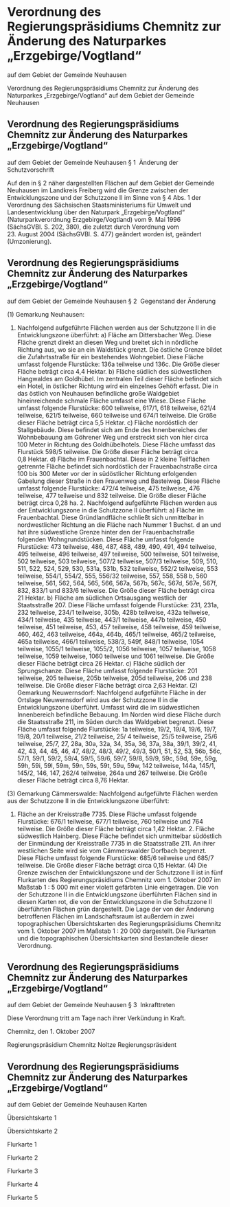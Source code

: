 # Verordnung des Regierungspräsidiums Chemnitz zur Änderung des Naturparkes „Erzgebirge/Vogtland“ 
auf dem Gebiet der Gemeinde Neuhausen 


Verordnung des Regierungspräsidiums Chemnitz zur Änderung des Naturparkes „Erzgebirge/Vogtland“ auf dem Gebiet der Gemeinde Neuhausen

## Verordnung des Regierungspräsidiums Chemnitz zur Änderung des Naturparkes „Erzgebirge/Vogtland“ 
auf dem Gebiet der Gemeinde Neuhausen 
 § 1  Änderung der Schutzvorschrift

Auf den in § 2 näher dargestellten Flächen auf dem Gebiet der Gemeinde Neuhausen im Landkreis Freiberg wird die Grenze zwischen der Entwicklungszone und der Schutzzone II im Sinne von § 4 Abs. 1 der Verordnung des Sächsischen Staatsministeriums für Umwelt und Landesentwicklung über den Naturpark „Erzgebirge/Vogtland“ (Naturparkverordnung Erzgebirge/Vogtland) vom 9. Mai 1996 (SächsGVBl. S. 202, 380), die zuletzt durch Verordnung vom 23. August 2004 (SächsGVBl. S. 477) geändert worden ist, geändert (Umzonierung).


## Verordnung des Regierungspräsidiums Chemnitz zur Änderung des Naturparkes „Erzgebirge/Vogtland“ 
auf dem Gebiet der Gemeinde Neuhausen 
 § 2  Gegenstand der Änderung

(1) Gemarkung Neuhausen:

1. Nachfolgend aufgeführte Flächen werden aus der Schutzzone II in die Entwicklungszone überführt: a) Fläche am Dittersbacher Weg. Diese Fläche grenzt direkt an diesen Weg und breitet sich in nördliche Richtung aus, wo sie an ein Waldstück grenzt. Die östliche Grenze bildet die Zufahrtsstraße für ein bestehendes Wohngebiet. Diese Fläche umfasst folgende Flurstücke: 136a teilweise und 136c. Die Größe dieser Fläche beträgt circa 4,4 Hektar. b) Fläche südlich des südwestlichen Hangwaldes am Goldhübel. Im zentralen Teil dieser Fläche befindet sich ein Hotel, in östlicher Richtung wird ein einzelnes Gehöft erfasst. Die in das östlich von Neuhausen befindliche große Waldgebiet hineinreichende schmale Fläche umfasst eine Wiese. Diese Fläche umfasst folgende Flurstücke: 600 teilweise, 617/1, 618 teilweise, 621/4 teilweise, 621/5 teilweise, 660 teilweise und 674/1 teilweise. Die Größe dieser Fläche beträgt circa 5,5 Hektar. c) Fläche nordöstlich der Stallgebäude. Diese befindet sich am Ende des Innenbereiches der Wohnbebauung am Göhrener Weg und erstreckt sich von hier circa 100 Meter in Richtung des Goldhübelhotels. Diese Fläche umfasst das Flurstück 598/5 teilweise. Die Größe dieser Fläche beträgt circa 0,8 Hektar. d) Fläche im Frauenbachtal. Diese in 2 kleine Teilflächen getrennte Fläche befindet sich nordöstlich der Frauenbachstraße circa 100 bis 300 Meter vor der in südöstlicher Richtung erfolgenden Gabelung dieser Straße in den Frauenweg und Basteiweg. Diese Fläche umfasst folgende Flurstücke: 472/4 teilweise, 475 teilweise, 476 teilweise, 477 teilweise und 832 teilweise. Die Größe dieser Fläche beträgt circa 0,28 ha. 2. Nachfolgend aufgeführte Flächen werden aus der Entwicklungszone in die Schutzzone II überführt: a) Fläche im Frauenbachtal. Diese Gründlandfläche schließt sich unmittelbar in nordwestlicher Richtung an die Fläche nach Nummer 1 Buchst. d an und hat ihre südwestliche Grenze hinter den der Frauenbachstraße folgenden Wohngrundstücken. Diese Fläche umfasst folgende Flurstücke: 473 teilweise, 486, 487, 488, 489, 490, 491, 494 teilweise, 495 teilweise, 496 teilweise, 497 teilweise, 500 teilweise, 501 teilweise, 502 teilweise, 503 teilweise, 507/2 teilweise, 507/3 teilweise, 509, 510, 511, 522, 524, 529, 530, 531a, 531b, 532 teilweise, 552/2 teilweise, 553 teilweise, 554/1, 554/2, 555, 556/32 teilweise, 557, 558, 558 b, 560 teilweise, 561, 562, 564, 565, 566, 567a, 567b, 567c, 567d, 567e, 567f, 832, 833/1 und 833/6 teilweise. Die Größe dieser Fläche beträgt circa 21 Hektar. b) Fläche am südlichen Ortsausgang westlich der Staatsstraße 207. Diese Fläche umfasst folgende Flurstücke: 231, 231a, 232 teilweise, 234/1 teilweise, 305b, 428b teilweise, 432a teilweise, 434/1 teilweise, 435 teilweise, 443/1 teilweise, 447b teilweise, 450 teilweise, 451 teilweise, 453, 457 teilweise, 458 teilweise, 459 teilweise, 460, 462, 463 teilweise, 464a, 464b, 465/1 teilweise, 465/2 teilweise, 465a teilweise, 466/1 teilweise, 538/3, 549f, 848/1 teilweise, 1054 teilweise, 1055/1 teilweise, 1055/2, 1056 teilweise, 1057 teilweise, 1058 teilweise, 1059 teilweise, 1060 teilweise und 1061 teilweise. Die Größe dieser Fläche beträgt circa 26 Hektar. c) Fläche südlich der Sprungschanze. Diese Fläche umfasst folgende Flurstücke: 201 teilweise, 205 teilweise, 205b teilweise, 205d teilweise, 206 und 238 teilweise. Die Größe dieser Fläche beträgt circa 2,63 Hektar. (2) Gemarkung Neuwernsdorf:
Nachfolgend aufgeführte Fläche in der Ortslage Neuwernsdorf wird aus der Schutzzone II in die Entwicklungszone überführt. Umfasst wird die im südwestlichen Innenbereich befindliche Bebauung. Im Norden wird diese Fläche durch die Staatsstraße 211, im Süden durch das Waldgebiet begrenzt. Diese Fläche umfasst folgende Flurstücke: 1a teilweise, 19/2, 19/4, 19/6, 19/7, 19/8, 20/1 teilweise, 21/2 teilweise, 25/ 4 teilweise, 25/5 teilweise, 25/6 teilweise, 25/7, 27, 28a, 30a, 32a, 34, 35a, 36, 37a, 38a, 39/1, 39/2, 41, 42, 43, 44, 45, 46, 47, 48/2, 48/3, 49/2, 49/3, 50/1, 51, 52, 53, 56b, 56c, 57/1, 59/1, 59/2, 59/4, 59/5, 59/6, 59/7, 59/8, 59/9, 59c, 59d, 59e, 59g, 59h, 59i, 59l, 59m, 59n, 59s, 59t, 59u, 59w, 142 teilweise, 144a, 145/1, 145/2, 146, 147, 262/4 teilweise, 264a und 267 teilweise. Die Größe dieser Fläche beträgt circa 8,76 Hektar.

(3) Gemarkung Cämmerswalde:
Nachfolgend aufgeführte Flächen werden aus der Schutzzone II in die Entwicklungszone überführt:

1. Fläche an der Kreisstraße 7735. Diese Fläche umfasst folgende Flurstücke: 676/1 teilweise, 677/1 teilweise, 760 teilweise und 764 teilweise. Die Größe dieser Fläche beträgt circa 1,42 Hektar. 2. Fläche südwestlich Hainberg. Diese Fläche befindet sich unmittelbar südöstlich der Einmündung der Kreisstraße 7735 in die Staatsstraße 211. An ihrer westlichen Seite wird sie vom Cämmerswalder Dorfbach begrenzt. Diese Fläche umfasst folgende Flurstücke: 685/6 teilweise und 685/7 teilweise. Die Größe dieser Fläche beträgt circa 0,15 Hektar. (4) Die Grenze zwischen der Entwicklungszone und der Schutzzone II ist in fünf Flurkarten des Regierungspräsidiums Chemnitz vom 1. Oktober 2007 im Maßstab 1 : 5 000 mit einer violett gefärbten Linie eingetragen. Die von der Schutzzone II in die Entwicklungszone überführten Flächen sind in diesen Karten rot, die von der Entwicklungszone in die Schutzzone II überführten Flächen grün dargestellt. Die Lage der von der Änderung betroffenen Flächen im Landschaftsraum ist außerdem in zwei topographischen Übersichtskarten des Regierungspräsidiums Chemnitz vom 1. Oktober 2007 im Maßstab 1 : 20 000 dargestellt. Die Flurkarten und die topographischen Übersichtskarten sind Bestandteile dieser Verordnung.


## Verordnung des Regierungspräsidiums Chemnitz zur Änderung des Naturparkes „Erzgebirge/Vogtland“ 
auf dem Gebiet der Gemeinde Neuhausen 
 § 3  Inkrafttreten

Diese Verordnung tritt am Tage nach ihrer Verkündung in Kraft.

Chemnitz, den 1. Oktober 2007

Regierungspräsidium Chemnitz 
               Noltze 
               Regierungspräsident


## Verordnung des Regierungspräsidiums Chemnitz zur Änderung des Naturparkes „Erzgebirge/Vogtland“ 
auf dem Gebiet der Gemeinde Neuhausen 
 Karten

Übersichtskarte 1

Übersichtskarte 2

Flurkarte 1

Flurkarte 2

Flurkarte 3

Flurkarte 4

Flurkarte 5

